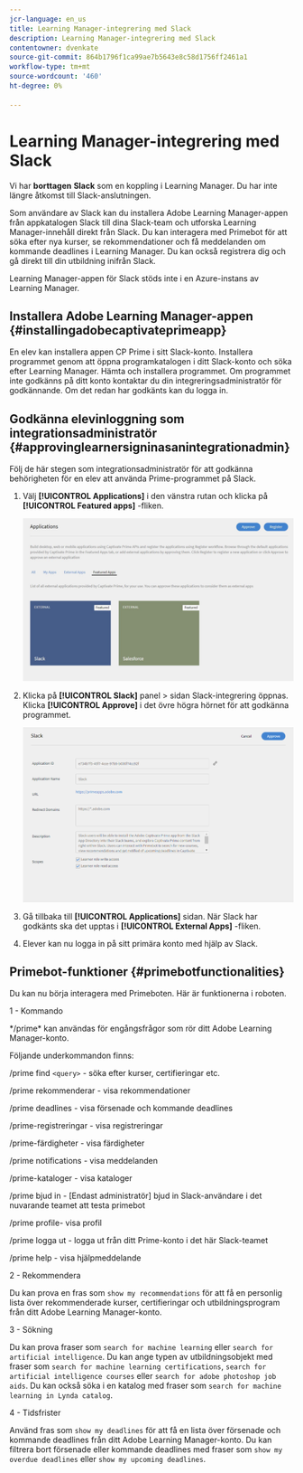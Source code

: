 ```yaml
---
jcr-language: en_us
title: Learning Manager-integrering med Slack
description: Learning Manager-integrering med Slack
contentowner: dvenkate
source-git-commit: 864b1796f1ca99ae7b5643e8c58d1756ff2461a1
workflow-type: tm+mt
source-wordcount: '460'
ht-degree: 0%

---
```




# Learning Manager-integrering med Slack

Vi har **borttagen** **Slack** som en koppling i Learning Manager. Du har inte längre åtkomst till Slack-anslutningen.

Som användare av Slack kan du installera Adobe Learning Manager-appen från appkatalogen Slack till dina Slack-team och utforska Learning Manager-innehåll direkt från Slack. Du kan interagera med Primebot för att söka efter nya kurser, se rekommendationer och få meddelanden om kommande deadlines i Learning Manager. Du kan också registrera dig och gå direkt till din utbildning inifrån Slack.

Learning Manager-appen för Slack stöds inte i en Azure-instans av Learning Manager.

## Installera Adobe Learning Manager-appen {#installingadobecaptivateprimeapp}

En elev kan installera appen CP Prime i sitt Slack-konto. Installera programmet genom att öppna programkatalogen i ditt Slack-konto och söka efter Learning Manager. Hämta och installera programmet. Om programmet inte godkänns på ditt konto kontaktar du din integreringsadministratör för godkännande. Om det redan har godkänts kan du logga in.

## Godkänna elevinloggning som integrationsadministratör {#approvinglearnersigninasanintegrationadmin}

Följ de här stegen som integrationsadministratör för att godkänna behörigheten för en elev att använda Prime-programmet på Slack.

1. Välj **[!UICONTROL Applications]** i den vänstra rutan och klicka på **[!UICONTROL Featured apps]** -fliken.

   ![](assets/featuredapps.jpg)

1. Klicka på **[!UICONTROL Slack]** panel > sidan Slack-integrering öppnas. Klicka **[!UICONTROL Approve]** i det övre högra hörnet för att godkänna programmet.

   ![](assets/approval.png)

1. Gå tillbaka till **[!UICONTROL Applications]** sidan. När Slack har godkänts ska det upptas i **[!UICONTROL External Apps]** -fliken.
1. Elever kan nu logga in på sitt primära konto med hjälp av Slack.

## Primebot-funktioner {#primebotfunctionalities}

Du kan nu börja interagera med Primeboten. Här är funktionerna i roboten.

1 - Kommando

&#42;/prime&#42; kan användas för engångsfrågor som rör ditt Adobe Learning Manager-konto.

Följande underkommandon finns:

/prime find `<query>` - söka efter kurser, certifieringar etc.

/prime rekommenderar - visa rekommendationer

/prime deadlines - visa försenade och kommande deadlines

/prime-registreringar - visa registreringar

/prime-färdigheter - visa färdigheter

/prime notifications - visa meddelanden

/prime-kataloger - visa kataloger

/prime bjud in - [Endast administratör] bjud in Slack-användare i det nuvarande teamet att testa primebot

/prime profile- visa profil

/prime logga ut - logga ut från ditt Prime-konto i det här Slack-teamet

/prime help - visa hjälpmeddelande

2 - Rekommendera

Du kan prova en fras som `show my recommendations` för att få en personlig lista över rekommenderade kurser, certifieringar och utbildningsprogram från ditt Adobe Learning Manager-konto.

3 - Sökning

Du kan prova fraser som `search for machine learning` eller `search for artificial intelligence`. Du kan ange typen av utbildningsobjekt med fraser som `search for machine learning certifications`, `search for artificial intelligence courses` eller `search for adobe photoshop job aids`. Du kan också söka i en katalog med fraser som `search for machine learning in Lynda catalog`.

4 - Tidsfrister

Använd fras som `show my deadlines` för att få en lista över försenade och kommande deadlines från ditt Adobe Learning Manager-konto. Du kan filtrera bort försenade eller kommande deadlines med fraser som `show my overdue deadlines` eller `show my upcoming deadlines`.
